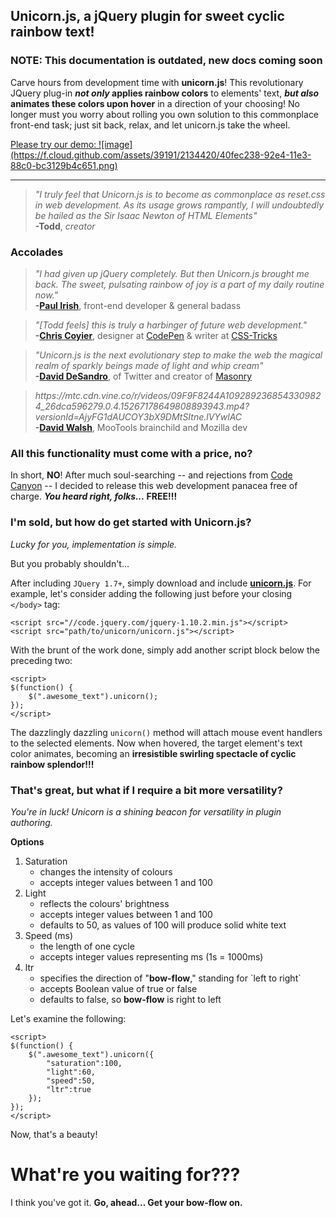 ## Unicorn.js, a jQuery plugin for sweet cyclic rainbow text!
### NOTE: This documentation is outdated, new docs coming soon

Carve hours from development time with **unicorn.js**! This revolutionary JQuery plug-in ***not only* applies rainbow colors** to elements' text, ***but also* animates these colors upon hover** in a direction of your choosing! No longer must you worry about rolling you own solution to this commonplace front-end task; just sit back, relax, and let unicorn.js take the wheel. 


<a href="https://rawgithub.com/toddpress/Unicorn-js/master/index.html">
Please try our demo:  ![image](https://f.cloud.github.com/assets/39191/2134420/40fec238-92e4-11e3-88c0-bc3129b4c651.png)
</a>

----------

> *"I truly feel that Unicorn.js is to become as commonplace as reset.css in web development. As its usage grows rampantly, I will undoubtedly be hailed as the Sir Isaac Newton of HTML Elements"*  <br> **-Todd**, *creator*

### Accolades

> *"I had given up jQuery completely. But then Unicorn.js brought me back. The sweet, pulsating rainbow of joy is a part of my daily routine now."* <br> **-[Paul Irish][1]**, front-end developer &amp; general badass

<blockquote><em>"[Todd feels] this is truly a harbinger of future web development."</em><br> <strong>-<a href="http://chriscoyier.net/">Chris Coyier</a></strong>, designer at <a href="http://codepen.io/">CodePen</a> & writer at <a href="http://css-tricks.com/">CSS-Tricks</a></blockquote>

<blockquote><em>"Unicorn.js is the next evolutionary step to make the web the magical realm of sparkly beings made of light and whip cream"</em><br> <strong>-<a href="http://v3.desandro.com/">David DeSandro</a></strong>, of Twitter and creator of <a href='http://masonry.desandro.com/'>Masonry</a></blockquote>

<blockquote><em>https://mtc.cdn.vine.co/r/videos/09F9F8244A1092892368543309824_26dca596279.0.4.15267178649808893943.mp4?versionId=AjyFG1dAUCOY3bX9DMtSItne.lVYwlAC</em><br> <strong>-<a href="http://davidwalsh.name/">David Walsh</a></strong>, MooTools brainchild and Mozilla dev</blockquote>

### All this functionality must come with a price, no?
In short, **NO**! After much soul-searching -- and rejections from [Code Canyon][3] -- I decided to release this web development panacea free of charge. ***You heard right, folks...* FREE!!!** 

### I'm sold, but how do get started with Unicorn.js?
*Lucky for you, implementation is simple.*

But you probably shouldn't...

After including `JQuery 1.7+`, simply download and include [**<strong>unicorn.js</strong>**][4]. For example, let's consider adding the following just before your closing `</body>` tag:

    <script src="//code.jquery.com/jquery-1.10.2.min.js"></script>
    <script src="path/to/unicorn/unicorn.js"></script>

With the brunt of the work done, simply add another script block below the preceding two:

    <script>
    $(function() {
        $(".awesome_text").unicorn();
    });
    </script>

The dazzlingly dazzling `unicorn()` method will attach mouse event handlers to the selected elements. Now when hovered, the target element's text color animates, becoming an **irresistible swirling spectacle of cyclic rainbow splendor!!!**

### That's great, but what if I require a bit more versatility?

*You're in luck! Unicorn is a shining beacon for versatility in plugin authoring.*

**Options**

<ol><li>Saturation<ul><li>changes the intensity of colours<li>accepts integer values between 1 and 100</li></ul></li><li>Light<ul><li>reflects the colours' brightness<li>accepts integer values between 1 and 100</li><li>defaults to 50, as values of 100 will produce solid white text</li></ul></li><li>Speed (ms)<ul><li>the length of one cycle<li>accepts integer values representing ms (1s = 1000ms)</li></ul></li><li>ltr<ul><li>specifies the direction of "<strong>bow-flow</strong>," standing for `left to right`<li>accepts Boolean value of true or false</li><li>defaults to false, so <strong>bow-flow</strong> is right to left</li></ul></li></ol>

Let's examine the following:

    <script>
    $(function() {
        $(".awesome_text").unicorn({
            "saturation":100,
            "light":60,
            "speed":50,
            "ltr":true
        });
    });
    </script>


Now, that's a beauty!

# What're you waiting for???
I think you've got it. <strong>Go, ahead... Get your bow-flow on.</strong>
<br>
<br>
 


  [1]: http://www.paulirish.com/
  [2]: http://chriscoyier.net/
  [3]: http://codecanyon.net/
  [4]: https://raw2.github.com/toddpress/Unicorn-js/master/unicorn.js
